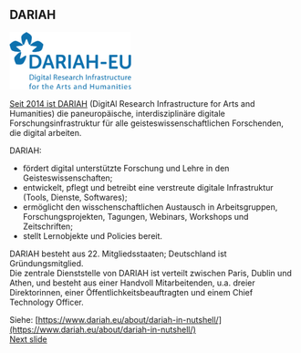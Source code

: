 ## DARIAH

<a href="https://www.dariah.eu/"><img src="media/dariah.png" alt="LOGO DARIAH" height="100px"/>

Seit 2014 ist [DARIAH](https://www.dariah.eu/) (DigitAl Research Infrastructure for Arts and Humanities) die paneuropäische, interdisziplinäre digitale Forschungsinfrastruktur für alle geisteswissenschaftlichen Forschenden, die digital arbeiten.  

DARIAH: 
- fördert digital unterstützte Forschung und Lehre in den Geisteswissenschaften;
- entwickelt, pflegt und betreibt eine verstreute digitale Infrastruktur (Tools, Dienste, Softwares);
- ermöglicht den wisschenschaftlichen Austausch in Arbeitsgruppen, Forschungsprojekten, Tagungen, Webinars, Workshops und Zeitschriften;
- stellt Lernobjekte und Policies bereit.
 
DARIAH besteht aus 22. Mitgliedsstaaten; Deutschland ist Gründungsmitglied.  
Die zentrale Dienststelle von DARIAH ist verteilt zwischen Paris, Dublin und Athen, und besteht aus einer Handvoll Mitarbeitenden, u.a. dreier Direktorinnen, einer Öffentlichkeitsbeauftragten und einem Chief Technology Officer.  

Siehe: [https://www.dariah.eu/about/dariah-in-nutshell/](https://www.dariah.eu/about/dariah-in-nutshell/)  
[Next slide](03.md)
